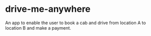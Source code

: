 # drive-me-anywhere
An app to enable the user to book a cab and drive from location A to location B and make a payment.

